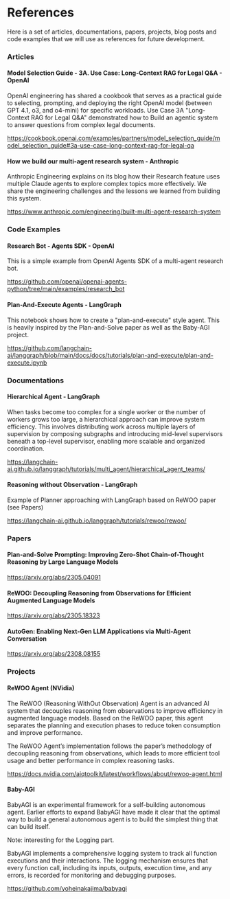 # References

Here is a set of articles, documentations, papers, projects, blog posts and code examples that we will use as references for future development.

### Articles

#### Model Selection Guide - 3A. Use Case: Long-Context RAG for Legal Q&A - OpenAI

OpenAI engineering has shared a cookbook that serves as a practical guide to selecting, prompting, and deploying the right OpenAI model (between GPT 4.1, o3, and o4-mini) for specific workloads. Use Case 3A "Long-Context RAG for Legal Q&A" demonstrated how to Build an agentic system to answer questions from complex legal documents.

https://cookbook.openai.com/examples/partners/model_selection_guide/model_selection_guide#3a-use-case-long-context-rag-for-legal-qa

#### How we build our multi-agent research system - Anthropic

Anthropic Engineering explains on its blog how their Research feature uses multiple Claude agents to explore complex topics more effectively. We share the engineering challenges and the lessons we learned from building this system.

https://www.anthropic.com/engineering/built-multi-agent-research-system

### Code Examples

#### Research Bot - Agents SDK - OpenAI

This is a simple example from OpenAI Agents SDK of a multi-agent research bot.

https://github.com/openai/openai-agents-python/tree/main/examples/research_bot

#### Plan-And-Execute Agents - LangGraph

This notebook shows how to create a "plan-and-execute" style agent. This is heavily inspired by the Plan-and-Solve paper as well as the Baby-AGI project.

https://github.com/langchain-ai/langgraph/blob/main/docs/docs/tutorials/plan-and-execute/plan-and-execute.ipynb

### Documentations

#### Hierarchical Agent - LangGraph

When tasks become too complex for a single worker or the number of workers grows too large, a hierarchical approach can improve system efficiency. This involves distributing work across multiple layers of supervision by composing subgraphs and introducing mid-level supervisors beneath a top-level supervisor, enabling more scalable and organized coordination.

https://langchain-ai.github.io/langgraph/tutorials/multi_agent/hierarchical_agent_teams/

#### Reasoning without Observation - LangGraph

Example of Planner approaching with LangGraph based on ReWOO paper (see Papers)

https://langchain-ai.github.io/langgraph/tutorials/rewoo/rewoo/

### Papers

#### Plan-and-Solve Prompting: Improving Zero-Shot Chain-of-Thought Reasoning by Large Language Models

https://arxiv.org/abs/2305.04091

#### ReWOO: Decoupling Reasoning from Observations for Efficient Augmented Language Models

https://arxiv.org/abs/2305.18323

#### AutoGen: Enabling Next-Gen LLM Applications via Multi-Agent Conversation

https://arxiv.org/abs/2308.08155

### Projects

#### ReWOO Agent (NVidia)

The ReWOO (Reasoning WithOut Observation) Agent is an advanced AI system that decouples reasoning from observations to improve efficiency in augmented language models. Based on the ReWOO paper, this agent separates the planning and execution phases to reduce token consumption and improve performance.

The ReWOO Agent’s implementation follows the paper’s methodology of decoupling reasoning from observations, which leads to more efficient tool usage and better performance in complex reasoning tasks.

https://docs.nvidia.com/aiqtoolkit/latest/workflows/about/rewoo-agent.html

#### Baby-AGI

BabyAGI is an experimental framework for a self-building autonomous agent. Earlier efforts to expand BabyAGI have made it clear that the optimal way to build a general autonomous agent is to build the simplest thing that can build itself.

Note: interesting for the Logging part.

BabyAGI implements a comprehensive logging system to track all function executions and their interactions. The logging mechanism ensures that every function call, including its inputs, outputs, execution time, and any errors, is recorded for monitoring and debugging purposes.

https://github.com/yoheinakajima/babyagi
